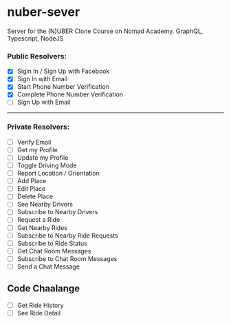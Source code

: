 # nuber-sever

Server for the (N)UBER Clone Course on Nomad Academy. GraphQL, Typescript, NodeJS

### Public Resolvers:

- [X] Sigin In / Sign Up with Facebook
- [X] Sign In with Email
- [X] Start Phone Number Verification
- [X] Complete Phone Number Verification
- [ ] Sign Up with Email
--- 

### Private Resolvers:

- [ ] Verify Email
- [ ] Get my Profile
- [ ] Update my Profile
- [ ] Toggle Driving Mode
- [ ] Report Location / Orientation
- [ ] Add Place
- [ ] Edit Place
- [ ] Delete Place
- [ ] See Nearby Drivers
- [ ] Subscribe to Nearby Drivers
- [ ] Request a Ride
- [ ] Get Nearby Rides
- [ ] Subscribe to Nearby Ride Requests
- [ ] Subscribe to Ride Status
- [ ] Get Chat Room Messages
- [ ] Subscribe to Chat Room Messages
- [ ] Send a Chat Message

## Code Chaalange

- [ ] Get Ride History
- [ ] See Ride Detail